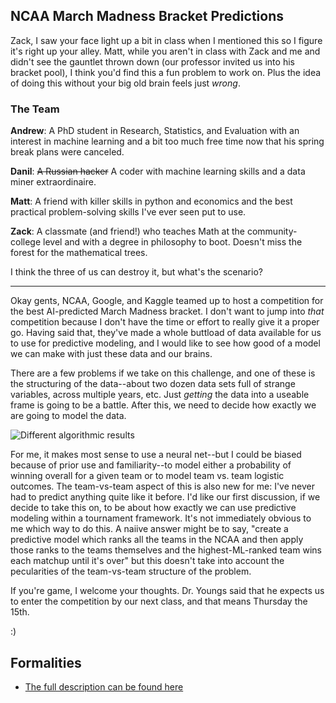 ## NCAA March Madness Bracket Predictions

Zack, I saw your face light up a bit in class when I mentioned this so I figure it's right up your alley. Matt, while you aren't in class with Zack and me and didn't see the gauntlet thrown down (our professor invited us into his bracket pool), I think you'd find this a fun problem to work on. Plus the idea of doing this without your big old brain feels just *wrong*. 

### The Team
__Andrew__: A PhD student in Research, Statistics, and Evaluation with an interest in machine learning and a bit too much free time now that his spring break plans were canceled. 

__Danil__: ~~A Russian hacker~~ A coder with machine learning skills and a data miner extraordinaire.

__Matt__: A friend with killer skills in python and economics and the best practical problem-solving skills I've ever seen put to use. 

__Zack__: A classmate (and friend!) who teaches Math at the community-college level and with a degree in philosophy to boot. Doesn't miss the forest for the mathematical trees. 

I think the three of us can destroy it, but what's the scenario? 

-------------------------------------------------------------------

Okay gents, NCAA, Google, and Kaggle teamed up to host a competition for the best AI-predicted March Madness bracket. I don't want to jump into *that* competition because I don't have the time or effort to really give it a proper go. Having said that, they've made a whole buttload of data available for us to use for predictive modeling, and I would like to see how good of a model we can make with just these data and our brains.

There are a few problems if we take on this challenge, and one of these is the structuring of the data--about two dozen data sets full of strange variables, across multiple years, etc. Just *getting* the data into a useable frame is going to be a battle. After this, we need to decide how exactly we are going to model the data. 

![Different algorithmic results](http://scikit-learn.org/stable/_images/sphx_glr_plot_classifier_comparison_001.png)

For me, it makes most sense to use a neural net--but I could be biased because of prior use and familiarity--to model either a probability of winning overall for a given team or to model team vs. team logistic outcomes. 
The team-vs-team aspect of this is also new for me: I've never had to predict anything quite like it before. I'd like our first discussion, if we decide to take this on, to be about how exactly we can use predictive modeling within a tournament framework. It's not immediately obvious to me which way to do this. A naiive answer might be to say, "create a predictive model which ranks all the teams in the NCAA and then apply those ranks to the teams themselves and the highest-ML-ranked team wins each matchup until it's over" but this doesn't take into account the pecularities of the team-vs-team structure of the problem. 

If you're game, I welcome your thoughts. Dr. Youngs said that he expects us to enter the competition by our next class, and that means Thursday the 15th. 

:) 

## Formalities
* [The full description can be found here](https://www.kaggle.com/c/mens-machine-learning-competition-2018/data)
